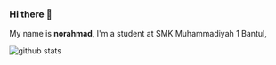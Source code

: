 ### Hi there 👋


My name is **norahmad**, I'm a student at SMK Muhammadiyah 1 Bantul,

![github stats](https://github-readme-stats.vercel.app/api?username=norahm4d&show_icons=true)
